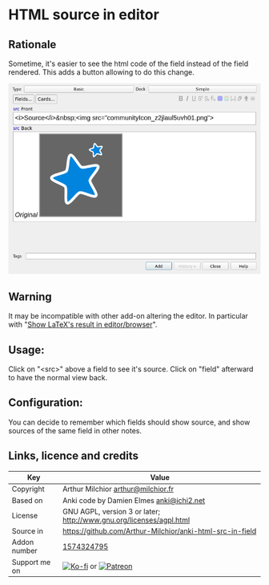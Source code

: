 # HTML source in editor
## Rationale
Sometime, it's easier to see the html code of the field instead of the
field rendered. This adds a button allowing to do this change.

![example](ex.png)

## Warning
It may be incompatible with other add-on altering the editor. In
particular with "[Show LaTeX's result in editor/browser](https://ankiweb.net/shared/info/882784122)".

## Usage:
Click on "&lt;src&gt;" above a field to see it's source. Click on "field"
afterward to have the normal view back.

## Configuration:
You can decide to remember which fields should show source, and show
sources of the same field in other notes.

## Links, licence and credits

Key         |Value
------------|-------------------------------------------------------------------
Copyright   | Arthur Milchior <arthur@milchior.fr>
Based on    | Anki code by Damien Elmes <anki@ichi2.net>
License     | GNU AGPL, version 3 or later; http://www.gnu.org/licenses/agpl.html
Source in   | https://github.com/Arthur-Milchior/anki-html-src-in-field
Addon number| [1574324795](https://ankiweb.net/shared/info/1574324795)
Support me on| [![Ko-fi](https://ko-fi.com/img/Kofi_Logo_Blue.svg)](Ko-fi.com/arthurmilchior) or [![Patreon](http://www.milchior.fr/patreon.png)](https://www.patreon.com/bePatron?u=146206)
